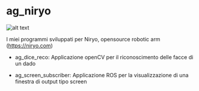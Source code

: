 # ag_niryo
![alt text](https://gavazzionline.files.wordpress.com/2014/01/img_6916.jpg?w=300)


I miei programmi sviluppati per Niryo, opensource robotic arm (https://niryo.com)

- ag_dice_reco: Applicazione openCV per il riconoscimento delle facce di un dado

- ag_screen_subscriber: Applicazione ROS per la visualizzazione di una finestra di output tipo screen
